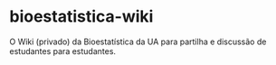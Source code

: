 # bioestatistica-wiki
O Wiki (privado) da Bioestatística da UA para partilha e discussão de estudantes para estudantes.
